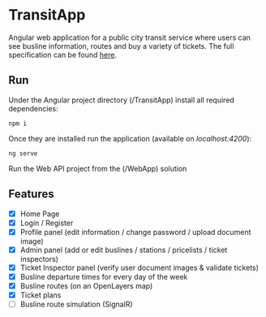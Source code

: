 # TransitApp
Angular web application for a public city transit service where users can see busline information, routes and buy a variety of tickets.
The full specification can be found [here](./specification.pdf).

## Run
Under the Angular project directory (/TransitApp) install all required dependencies:

`npm i`

Once they are installed run the application (available on *localhost:4200*):

`ng serve` 

Run the Web API project from the (/WebApp) solution

## Features

- [x] Home Page
- [x] Login / Register
- [x] Profile panel (edit information / change password / upload document image)
- [x] Admin panel (add or edit buslines / stations / pricelists / ticket inspectors)
- [x] Ticket Inspector panel (verify user document images & validate tickets)
- [x] Busline departure times for every day of the week
- [x] Busline routes (on an OpenLayers map)
- [x] Ticket plans
- [ ] Busline route simulation (SignalR)